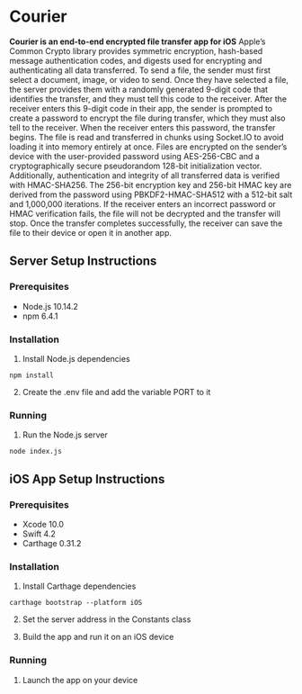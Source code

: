 # Courier

**Courier is an end-to-end encrypted file transfer app for iOS** Apple’s Common Crypto library provides symmetric encryption, hash-based message authentication codes, and digests used for encrypting and authenticating all data transferred. To send a file, the sender must first select a document, image, or video to send. Once they have selected a file, the server provides them with a randomly generated 9-digit code that identifies the transfer, and they must tell this code to the receiver. After the receiver enters this 9-digit code in their app, the sender is prompted to create a password to encrypt the file during transfer, which they must also tell to the receiver. When the receiver enters this password, the transfer begins. The file is read and transferred in chunks using Socket.IO to avoid loading it into memory entirely at once. Files are encrypted on the sender’s device with the user-provided password using AES-256-CBC and a cryptographically secure pseudorandom 128-bit initialization vector. Additionally, authentication and integrity of all transferred data is verified with HMAC-SHA256. The 256-bit encryption key and 256-bit HMAC key are derived from the password using PBKDF2-HMAC-SHA512 with a 512-bit salt and 1,000,000 iterations. If the receiver enters an incorrect password or HMAC verification fails, the file will not be decrypted and the transfer will stop. Once the transfer completes successfully, the receiver can save the file to their device or open it in another app.

## Server Setup Instructions

### Prerequisites

* Node.js 10.14.2
* npm 6.4.1

### Installation

1. Install Node.js dependencies

```
npm install
```

2. Create the .env file and add the variable PORT to it

### Running

1. Run the Node.js server

```
node index.js
```

## iOS App Setup Instructions

### Prerequisites

* Xcode 10.0
* Swift 4.2
* Carthage 0.31.2

### Installation

1. Install Carthage dependencies

```
carthage bootstrap --platform iOS
```

2. Set the server address in the Constants class

3. Build the app and run it on an iOS device

### Running

1. Launch the app on your device
